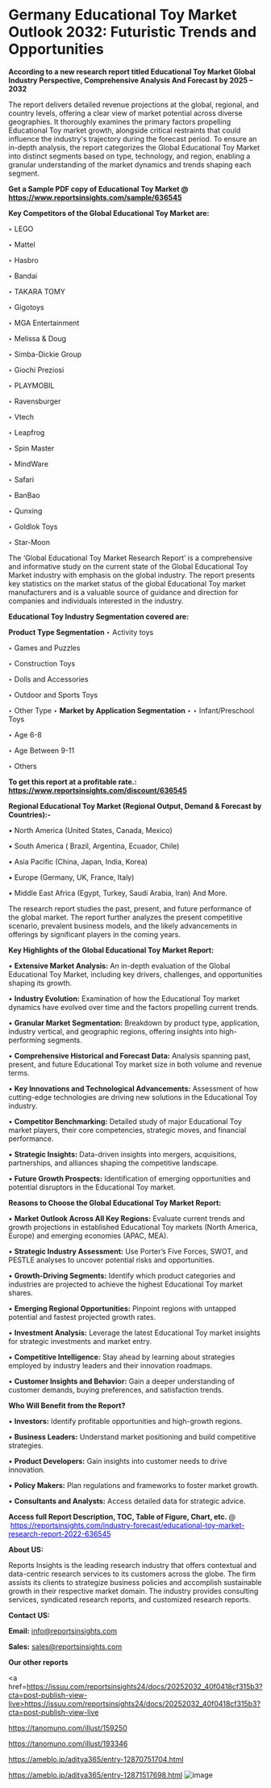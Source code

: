 # Germany Educational Toy Market Outlook 2032: Futuristic Trends and Opportunities

<strong>According to a new research report titled Educational Toy Market Global Industry Perspective, Comprehensive Analysis And Forecast by 2025 – 2032</strong>

The report delivers detailed revenue projections at the global, regional, and country levels, offering a clear view of market potential across diverse geographies. It thoroughly examines the primary factors propelling Educational Toy market growth, alongside critical restraints that could influence the industry's trajectory during the forecast period. To ensure an in-depth analysis, the report categorizes the Global Educational Toy Market into distinct segments based on type, technology, and region, enabling a granular understanding of the market dynamics and trends shaping each segment.

<strong>Get a Sample PDF copy of Educational Toy Market </strong><strong>@<a href=https://www.reportsinsights.com/sample/636545 style=color:#0000ff;> https://www.reportsinsights.com/sample/636545</a></strong></font>

<strong>Key Competitors of the Global Educational Toy Market are:</strong>

‣ LEGO

‣ Mattel

‣ Hasbro

‣ Bandai

‣ TAKARA TOMY

‣ Gigotoys

‣ MGA Entertainment

‣ Melissa & Doug

‣ Simba-Dickie Group

‣ Giochi Preziosi

‣ PLAYMOBIL

‣ Ravensburger

‣ Vtech

‣ Leapfrog

‣ Spin Master

‣ MindWare

‣ Safari

‣ BanBao

‣ Qunxing

‣ Goldlok Toys

‣ Star-Moon

The ‘Global Educational Toy Market Research Report’ is a comprehensive and informative study on the current state of the Global Educational Toy Market industry with emphasis on the global industry. The report presents key statistics on the market status of the global Educational Toy market manufacturers and is a valuable source of guidance and direction for companies and individuals interested in the industry.

<strong>Educational Toy Industry Segmentation covered are:</strong>

<strong>Product Type Segmentation</strong>
‣
Activity toys

‣ Games and Puzzles

‣ Construction Toys

‣ Dolls and Accessories

‣ Outdoor and Sports Toys

‣ Other Type
‣ 
<strong>Market by Application Segmentation</strong>
‣
‣  Infant/Preschool Toys

‣ Age 6-8

‣ Age Between 9-11

‣ Others

<strong>To get this report at a profitable rate.: <a href=https://www.reportsinsights.com/discount/636545 style=color:#0000ff;>https://www.reportsinsights.com/discount/636545</a></strong></font>

<strong>Regional Educational Toy Market (Regional Output, Demand &amp; Forecast by Countries):-</strong>

• North America (United States, Canada, Mexico)

• South America ( Brazil, Argentina, Ecuador, Chile)

• Asia Pacific (China, Japan, India, Korea)

• Europe (Germany, UK, France, Italy)

• Middle East Africa (Egypt, Turkey, Saudi Arabia, Iran) And More.

The research report studies the past, present, and future performance of the global market. The report further analyzes the present competitive scenario, prevalent business models, and the likely advancements in offerings by significant players in the coming years.

<strong>Key Highlights of the Global Educational Toy Market Report:</strong>

• <strong>Extensive Market Analysis:</strong> An in-depth evaluation of the Global Educational Toy Market, including key drivers, challenges, and opportunities shaping its growth.

• <strong>Industry Evolution:</strong> Examination of how the Educational Toy market dynamics have evolved over time and the factors propelling current trends.

• <strong>Granular Market Segmentation:</strong> Breakdown by product type, application, industry vertical, and geographic regions, offering insights into high-performing segments.

• <strong>Comprehensive Historical and Forecast Data:</strong> Analysis spanning past, present, and future Educational Toy market size in both volume and revenue terms.

• <strong>Key Innovations and Technological Advancements:</strong> Assessment of how cutting-edge technologies are driving new solutions in the Educational Toy industry.

• <strong>Competitor Benchmarking:</strong> Detailed study of major Educational Toy market players, their core competencies, strategic moves, and financial performance.

• <strong>Strategic Insights:</strong> Data-driven insights into mergers, acquisitions, partnerships, and alliances shaping the competitive landscape.

• <strong>Future Growth Prospects:</strong> Identification of emerging opportunities and potential disruptors in the Educational Toy market.

<strong>Reasons to Choose the Global Educational Toy Market Report:</strong>

• <strong>Market Outlook Across All Key Regions:</strong> Evaluate current trends and growth projections in established Educational Toy markets (North America, Europe) and emerging economies (APAC, MEA).

• <strong>Strategic Industry Assessment:</strong> Use Porter’s Five Forces, SWOT, and PESTLE analyses to uncover potential risks and opportunities.

• <strong>Growth-Driving Segments:</strong> Identify which product categories and industries are projected to achieve the highest Educational Toy market shares.

• <strong>Emerging Regional Opportunities:</strong> Pinpoint regions with untapped potential and fastest projected growth rates.

• <strong>Investment Analysis:</strong> Leverage the latest Educational Toy market insights for strategic investments and market entry.

• <strong>Competitive Intelligence:</strong> Stay ahead by learning about strategies employed by industry leaders and their innovation roadmaps.

• <strong>Customer Insights and Behavior:</strong> Gain a deeper understanding of customer demands, buying preferences, and satisfaction trends.

<strong>Who Will Benefit from the Report?</strong>

• <strong>Investors:</strong> Identify profitable opportunities and high-growth regions.

• <strong>Business Leaders:</strong> Understand market positioning and build competitive strategies.

• <strong>Product Developers:</strong> Gain insights into customer needs to drive innovation.

• <strong>Policy Makers:</strong> Plan regulations and frameworks to foster market growth.

• <strong>Consultants and Analysts:</strong> Access detailed data for strategic advice.
</ul>
<strong>Access full Report Description, TOC, Table of Figure, Chart, etc. </strong>@  <a href=https://reportsinsights.com/industry-forecast/educational-toy-market-research-report-2022-636545 style=color:#0000ff;>https://reportsinsights.com/industry-forecast/educational-toy-market-research-report-2022-636545</a></font>

<strong><strong>About US</strong>:</strong>

Reports Insights is the leading research industry that offers contextual and data-centric research services to its customers across the globe. The firm assists its clients to strategize business policies and accomplish sustainable growth in their respective market domain. The industry provides consulting services, syndicated research reports, and customized research reports.

<strong>Contact US:</strong>

<p class=""""><b>Email:</b> <a href=mailto:info@reportsinsights.com>info@reportsinsights.com</a></p>
<p class=""""><b>Sales:</b> <a href=mailto:sales@reportsinsights.com>sales@reportsinsights.com</a></p>

<strong>Our other reports</strong>

<a href=https://issuu.com/reportsinsights24/docs/20252032_40f0418cf315b3?cta=post-publish-view-live>https://issuu.com/reportsinsights24/docs/20252032_40f0418cf315b3?cta=post-publish-view-live</a>

<a href=https://tanomuno.com/illust/159250>https://tanomuno.com/illust/159250</a>

<a href=https://tanomuno.com/illust/193346>https://tanomuno.com/illust/193346</a>

<a href=https://ameblo.jp/aditya365/entry-12870751704.html>https://ameblo.jp/aditya365/entry-12870751704.html</a>

<a href=https://ameblo.jp/aditya365/entry-12871517698.html>https://ameblo.jp/aditya365/entry-12871517698.html</a>
![image](https://github.com/user-attachments/assets/8280b15c-6c85-4c74-b010-32f1a2c1f833)
